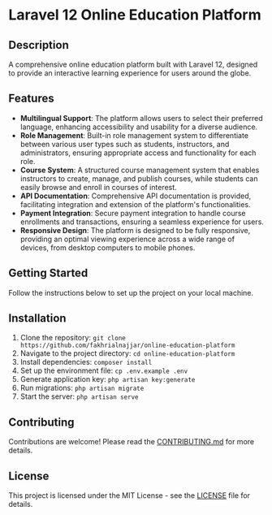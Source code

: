 # Laravel 12 Online Education Platform

## Description
A comprehensive online education platform built with Laravel 12, designed to provide an interactive learning experience for users around the globe.

## Features
- **Multilingual Support**: The platform allows users to select their preferred language, enhancing accessibility and usability for a diverse audience.
- **Role Management**: Built-in role management system to differentiate between various user types such as students, instructors, and administrators, ensuring appropriate access and functionality for each role.
- **Course System**: A structured course management system that enables instructors to create, manage, and publish courses, while students can easily browse and enroll in courses of interest.
- **API Documentation**: Comprehensive API documentation is provided, facilitating integration and extension of the platform's functionalities.
- **Payment Integration**: Secure payment integration to handle course enrollments and transactions, ensuring a seamless experience for users.
- **Responsive Design**: The platform is designed to be fully responsive, providing an optimal viewing experience across a wide range of devices, from desktop computers to mobile phones.

## Getting Started
Follow the instructions below to set up the project on your local machine.

## Installation
1. Clone the repository: `git clone https://github.com/fakhrialnajjar/online-education-platform`
2. Navigate to the project directory: `cd online-education-platform`
3. Install dependencies: `composer install`
4. Set up the environment file: `cp .env.example .env`
5. Generate application key: `php artisan key:generate`
6. Run migrations: `php artisan migrate`
7. Start the server: `php artisan serve`

## Contributing
Contributions are welcome! Please read the [CONTRIBUTING.md](CONTRIBUTING.md) for more details.

## License
This project is licensed under the MIT License - see the [LICENSE](LICENSE) file for details.